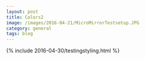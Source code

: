 ```yaml
---
layout: post
title: Colors2
image: /images/2016-04-21/MicroMirrorTestsetup.JPG
category: general
tags: blog
---
```



{% include 2016-04-30/testingstyling.html %}